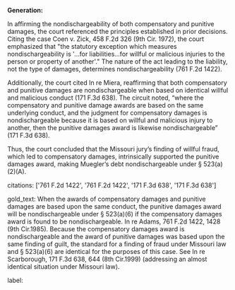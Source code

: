 **Generation:**

In affirming the nondischargeability of both compensatory and punitive damages, the court referenced the principles established in prior decisions. Citing the case Coen v. Zick, 458 F.2d 326 (9th Cir. 1972), the court emphasized that "the statutory exception which measures nondischargeability is '...for liabilities...for willful or malicious injuries to the person or property of another'." The nature of the act leading to the liability, not the type of damages, determines nondischargeability (761 F.2d 1422).

Additionally, the court cited In re Miera, reaffirming that both compensatory and punitive damages are nondischargeable when based on identical willful and malicious conduct (171 F.3d 638). The circuit noted, “where the compensatory and punitive damage awards are based on the same underlying conduct, and the judgment for compensatory damages is nondischargeable because it is based on willful and malicious injury to another, then the punitive damages award is likewise nondischargeable” (171 F.3d 638).

Thus, the court concluded that the Missouri jury’s finding of willful fraud, which led to compensatory damages, intrinsically supported the punitive damages award, making Muegler’s debt nondischargeable under § 523(a)(2)(A).

citations: ['761 F.2d 1422', '761 F.2d 1422', '171 F.3d 638', '171 F.3d 638']

gold_text: When the awards of compensatory damages and punitive damages are based upon the same conduct, the punitive damages award will be nondischargeable under § 523(a)(6) if the compensatory damages award is found to be nondischargeable. In re Adams, 761 F.2d 1422, 1428 (9th Cir.1985). Because the compensatory damages award is nondischargeable and the award of punitive damages was based upon the same finding of guilt, the standard for a finding of fraud under Missouri law and § 523(a)(6) are identical for the purposes of this case. See In re Scarborough, 171 F.3d 638, 644 (8th Cir.1999) (addressing an almost identical situation under Missouri law).

label: 